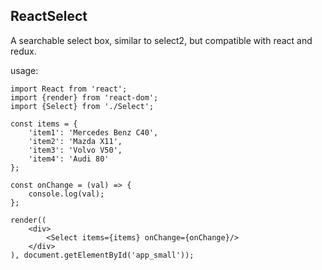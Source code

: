 ## ReactSelect

A searchable select box, similar to select2, but compatible with react and redux.
 
usage: 

```
import React from 'react';
import {render} from 'react-dom';
import {Select} from './Select';

const items = {
    'item1': 'Mercedes Benz C40',
    'item2': 'Mazda X11',
    'item3': 'Volvo V50',
    'item4': 'Audi 80'
};

const onChange = (val) => {
    console.log(val);
};

render((
    <div>
        <Select items={items} onChange={onChange}/>
    </div>
), document.getElementById('app_small'));
```